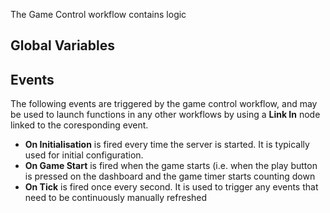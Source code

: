 The Game Control workflow contains logic 


## Global Variables

## Events
The following events are triggered by the game control workflow, and may be used to launch functions in any other workflows by using a **Link In** node linked to the coresponding event.
* **On Initialisation** is fired every time the server is started. It is typically used for initial configuration.
* **On Game Start** is fired when the game starts (i.e. when the play button is pressed on the dashboard and the game timer starts counting down
* **On Tick** is fired once every second. It is used to trigger any events that need to be continuously manually refreshed